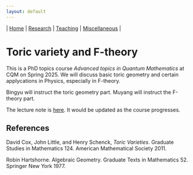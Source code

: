 ```yaml
---
layout: default
---
```



| [Home](/index)  | [Research](/research-en)    | [Teaching](/teaching-en) | [Miscellaneous](/miscellaneous-en)          | 

# Toric variety and F-theory

This is a PhD topics course *Advanced topics in Quantum Mathematics* at CQM on Spring 2025. We will discuss basic toric geometry and certain applycations in Physics, especially in F-theory.

Bingyu will instruct the toric geometry part. Muyang will instruct the F-theory part.

The lecture note is [here](Files/toric.pdf). It would be updated as the course progresses.

## References

David Cox, John Little, and Henry Schenck, *Toric Varieties*. Graduate Studies in Mathematics 124. American Mathematical Society 2011.

Robin Hartshorne. Algebraic Geometry. Graduate Texts in Mathematics 52. Springer New York 1977.
